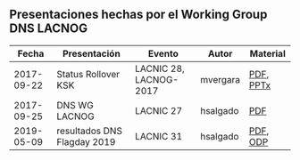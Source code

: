 ## Presentaciones hechas por el Working Group DNS LACNOG

| Fecha | Presentación | Evento | Autor | Material |
|-------|--------------|--------|-------|----------|
|2017-09-22 | Status Rollover KSK  | LACNIC 28, LACNOG-2017  | mvergara | [PDF](20170922-status_rollover_ksk-LACNIC28-LACNOG2017-mvergara.pdf), [PPTx](original/20170922-status_rollover_ksk-LACNIC28-LACNOG2017-mvergara.pptx) |
|2017-09-25 | DNS WG LACNOG | LACNIC 27 | hsalgado  | [PDF](20170925-dnswg-lacnog-LACNIC27-hsalgado.pdf) |
|2019-05-09 | resultados DNS Flagday 2019 | LACNIC 31 | hsalgado  | [PDF](20190509-dnsflagday-2019-resultados-LACNIC31-hsalgado.pdf), [ODP](original/20170925-dnswg-lacnog-LACNIC27-hsalgado.odp) |
